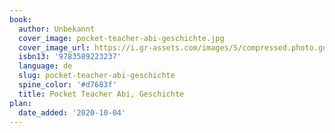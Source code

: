 ```yaml
---
book:
  author: Unbekannt
  cover_image: pocket-teacher-abi-geschichte.jpg
  cover_image_url: https://i.gr-assets.com/images/S/compressed.photo.goodreads.com/books/1454089796l/28800949._SY475_.jpg
  isbn13: '9783589223237'
  language: de
  slug: pocket-teacher-abi-geschichte
  spine_color: '#d7683f'
  title: Pocket Teacher Abi, Geschichte
plan:
  date_added: '2020-10-04'
---
```

